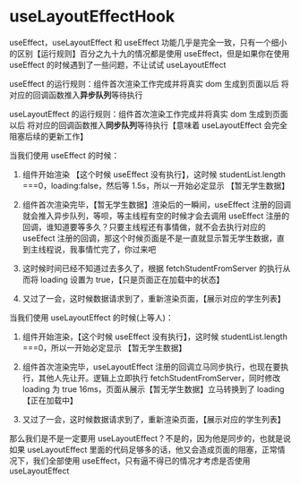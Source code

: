 # useLayoutEffectHook

useEffect，useLayoutEffect 和 useEffect 功能几乎是完全一致，只有一个细小的区别【运行规则】百分之九十九的情况都是使用 useEffect，但是如果你在使用 useEffect 的时候遇到了一些问题，不让试试 useLayoutEffect

useEffect 的运行规则：组件首次渲染工作完成并将真实 dom 生成到页面以后 将对应的回调函数推入**异步队列**等待执行

useLayoutEffect 的运行规则：组件首次渲染工作完成并将真实 dom 生成到页面以后 将对应的回调函数推入**同步队列**等待执行【意味着 useLayoutEffect 会完全阻塞后续的更新工作】

当我们使用 useEffect 的时候：

1. 组件开始渲染 【这个时候 useEffect 没有执行】，这时候 studentList.length ===0，loading:false，然后等 1.5s，所以一开始必定显示 【暂无学生数据】

2. 组件首次渲染完毕，【暂无学生数据】渲染后的一瞬间，useEffect 注册的回调就会推入异步队列，等呗，等主线程有空的时候才会去调用 useEffect 注册的回调，谁知道要等多久？只要主线程还有事情做，就不会去执行对应的 useEfect 注册的回调，那这个时候页面是不是一直就显示暂无学生数据，直到主线程说，我事情忙完了，你过来吧

3. 这时候时间已经不知道过去多久了，根据 fetchStudentFromServer 的执行从而将 loading 设置为 true，【只是页面正在加载中的状态】

4. 又过了一会，这时候数据请求到了，重新渲染页面，【展示对应的学生列表】

当我们使用 useLayoutEffect 的时候(上等人)：

1. 组件开始渲染，【这个时候 useEffect 没有执行】，这时候 studentList.length ===0，所以一开始必定显示 【暂无学生数据】

2. 组件首次渲染完毕，useLayoutEffect 注册的回调立马同步执行，也现在要执行，其他人先让开。逻辑上立即执行 fetchStudentFromServer，同时修改 loading 为 true 16ms，页面从展示【暂无学生数据】立马转换到了 loading【正在加载中】

3. 又过了一会，这时候数据请求到了，重新渲染页面，【展示对应的学生列表】

那么我们是不是一定要用 useLayoutEffect？不是的，因为他是同步的，也就是说如果 useLayoutEffect 里面的代码足够多的话，他又会造成页面的阻塞，正常情况下，我们全部使用 useEffect，只有逼不得已的情况才考虑是否使用 useLayoutEffect

